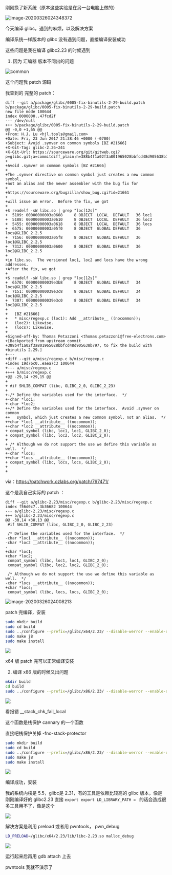 刚刚换了新系统（原本这些实验是在另一台电脑上做的）

![image-20200326024348372](./image-20200326024348372.png)

今天编译 glibc，遇到的麻烦，以及解决方案

编译系统一样版本的 glibc 没有遇到问题，直接编译安装成功



这些问题是我在编译 glibc2.23 的时候遇到

1. 因为 汇编器 版本不同出的问题

![common](./深度截图_dde-desktop_20200325235223.png)

这个问题我 patch 源码

我查到的 完整的 patch：

```
diff --git a/package/glibc/0005-fix-binutils-2-29-build.patch b/package/glibc/0005-fix-binutils-2-29-build.patch
new file mode 100644
index 0000000..47fcd2f
--- /dev/null
+++ b/package/glibc/0005-fix-binutils-2-29-build.patch
@@ -0,0 +1,65 @@ 
+From: H.J. Lu <hjl.tools@gmail.com>
+Date: Fri, 23 Jun 2017 21:38:46 +0000 (-0700)
+Subject: Avoid .symver on common symbols [BZ #21666]
+X-Git-Tag: glibc-2.26~241
+X-Git-Url: https://sourceware.org/git/gitweb.cgi?p=glibc.git;a=commitdiff_plain;h=388b4f1a02f3a801965028bbfcd48d905638b797
+
+Avoid .symver on common symbols [BZ #21666]
+
+The .symver directive on common symbol just creates a new common symbol,
+not an alias and the newer assembler with the bug fix for
+
+https://sourceware.org/bugzilla/show_bug.cgi?id=21661
+
+will issue an error.  Before the fix, we got
+
+$ readelf -sW libc.so | grep "loc[12s]"
+  5109: 00000000003a0608     8 OBJECT  LOCAL  DEFAULT   36 loc1
+  5188: 00000000003a0610     8 OBJECT  LOCAL  DEFAULT   36 loc2
+  5455: 00000000003a0618     8 OBJECT  LOCAL  DEFAULT   36 locs
+  6575: 00000000003a05f0     8 OBJECT  GLOBAL DEFAULT   36 locs@GLIBC_2.2.5
+  7156: 00000000003a05f8     8 OBJECT  GLOBAL DEFAULT   36 loc1@GLIBC_2.2.5
+  7312: 00000000003a0600     8 OBJECT  GLOBAL DEFAULT   36 loc2@GLIBC_2.2.5
+
+in libc.so.  The versioned loc1, loc2 and locs have the wrong addresses.
+After the fix, we got
+
+$ readelf -sW libc.so | grep "loc[12s]"
+  6570: 000000000039e3b8     8 OBJECT  GLOBAL DEFAULT   34 locs@GLIBC_2.2.5
+  7151: 000000000039e3c8     8 OBJECT  GLOBAL DEFAULT   34 loc1@GLIBC_2.2.5
+  7307: 000000000039e3c0     8 OBJECT  GLOBAL DEFAULT   34 loc2@GLIBC_2.2.5
+
+	[BZ #21666]
+	* misc/regexp.c (loc1): Add __attribute__ ((nocommon));
+	(loc2): Likewise.
+	(locs): Likewise.
+
+Signed-off-by: Thomas Petazzoni <thomas.petazzoni@free-electrons.com>
+[Backported from upstream commit
+388b4f1a02f3a801965028bbfcd48d905638b797, to fix the build with
+binutils 2.29.]
+---
+diff --git a/misc/regexp.c b/misc/regexp.c
+index 19d76c0..eaea7c3 100644
+--- a/misc/regexp.c
++++ b/misc/regexp.c
+@@ -29,14 +29,15 @@
+ 
+ #if SHLIB_COMPAT (libc, GLIBC_2_0, GLIBC_2_23)
+ 
+-/* Define the variables used for the interface.  */
+-char *loc1;
+-char *loc2;
++/* Define the variables used for the interface.  Avoid .symver on common
++   symbol, which just creates a new common symbol, not an alias.  */
++char *loc1 __attribute__ ((nocommon));
++char *loc2 __attribute__ ((nocommon));
+ compat_symbol (libc, loc1, loc1, GLIBC_2_0);
+ compat_symbol (libc, loc2, loc2, GLIBC_2_0);
+ 
+ /* Although we do not support the use we define this variable as well.  */
+-char *locs;
++char *locs __attribute__ ((nocommon));
+ compat_symbol (libc, locs, locs, GLIBC_2_0);
+ 
+ 
```

via：https://patchwork.ozlabs.org/patch/797471/

这个是我自己实际的 patch ：

```
diff --git a/glibc-2.23/misc/regexp.c b/glibc-2.23/misc/regexp.c
index f56d0c7..3b36682 100644
--- a/glibc-2.23/misc/regexp.c
+++ b/glibc-2.23/misc/regexp.c
@@ -30,14 +30,13 @@
 #if SHLIB_COMPAT (libc, GLIBC_2_0, GLIBC_2_23)
 
 /* Define the variables used for the interface.  */
-char *loc1 __attribute__ ((nocommon));
-char *loc2 __attribute__ ((nocommon));
-
+char *loc1;
+char *loc2;
 compat_symbol (libc, loc1, loc1, GLIBC_2_0);
 compat_symbol (libc, loc2, loc2, GLIBC_2_0);
 
 /* Although we do not support the use we define this variable as well.  */
-char *locs __attribute__ ((nocommon));
+char *locs;
 compat_symbol (libc, locs, locs, GLIBC_2_0);
```

![image-20200326024008213](./image-20200326024008213.png)

patch 完编译，安装

```bash
sudo mkdir build
sudo cd build
sudo ../configure --prefix=/glibc/x64/2.23/ --disable-werror --enable-debug=yes
sudo make j8
sudo make install
```

![](./深度截图_dde-desktop_20200326005200.png)

x64 版 patch 完可以正常编译安装



2. 编译 x86 版的时候又出问题

```bash
mkdir build
cd build
sudo ../configure --prefix=/glibc/x86/2.23/ --disable-werror --enable-debug=yes --host=i686-linux-gnu --build=i686-linux-gnu CC="gcc -m32" CXX="g++ -m32"
```

![](./深度截图_dde-desktop_20200326012947.png)

看报错 __stack_chk_fail_local 

这个函数是栈保护 cannary 的一个函数

直接吧栈保护关掉 -fno-stack-protector

```bash
sudo mkdir build
sudo cd build
sudo ../configure --prefix=/glibc/x86/2.23/ --disable-werror --enable-debug=yes --host=i686-linux-gnu --build=i686-linux-gnu CC="gcc -m32 -fno-stack-protector" CXX="g++ -m32 -fno-stack-protector"
sudo make j8
sudo make install
```

![](./深度截图_dde-desktop_20200326014423.png)

编译成功，安装

我的系统内核是 5.5，glibc是 2.31，有的工具是依赖比较高的 glibc 版本，像是刚刚编译好的 glibc2.23 直接 `export export LD_LIBRARY_PATH = ` 的话会造成很多工具用不了，像是这个

![](./image-20200326030906804.png)

解决方案是利用 preload 或者用 pwntools， pwn_debug

```bash
LD_PRELOAD=/glibc/x64/2.23/lib/libc-2.23.so malloc_debug
```

![](./image-20200326031533125.png)

运行起来后再用 gdb attach 上去

pwntools 我就不演示了

